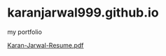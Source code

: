 # karanjarwal999.github.io
my portfolio

[Karan-Jarwal-Resume.pdf](https://github.com/karanjarwal999/karanjarwal999.github.io/files/11713021/Karan-Jarwal-Resume.pdf)
